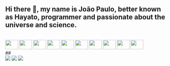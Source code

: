 ## Hi there 👋, my name is João Paulo, better known as Hayato, programmer and passionate about the universe and science.

<!--
**hayatocode-jp/hayatocode-jp** is a ✨ _special_ ✨ repository because its `README.md` (this file) appears on your GitHub profile.

Here are some ideas to get you started:

- 🔭 I’m currently working on ...
- 🌱 I’m currently learning ...
- 👯 I’m looking to collaborate on ...
- 🤔 I’m looking for help with ...
- 💬 Ask me about ...
- 📫 How to reach me: ...
- 😄 Pronouns: ...
- ⚡ Fun fact: ...
-->
<!--
<div align="center">
  <a href="https://github.com/hayatocode-jp">
  <img height="180em" src="https://github-readme-stats.vercel.app/api?username=hayatocode-jp&count_private=true&show_icons=true&theme=dracula&include_all_commits=true">
  <img height="180em" src="https://github-readme-stats.vercel.app/api/top-langs/?username=hayatocode-jp&count_private=true&layout=compact&show_icons=true&langs_count=7&theme=dracula">
</div>
-->
<div style="display: inline_block"><br>
	<img src="https://cdn.jsdelivr.net/gh/devicons/devicon/icons/html5/html5-original.svg" style="width: 40px; height: 30px;">
	<img src="https://cdn.jsdelivr.net/gh/devicons/devicon/icons/css3/css3-original.svg" style="width: 40px; height: 30px;">
	<img src="https://cdn.jsdelivr.net/gh/devicons/devicon/icons/javascript/javascript-original.svg" style="width: 40px; height: 30px;">
	<img src="https://cdn.jsdelivr.net/gh/devicons/devicon/icons/nodejs/nodejs-original.svg" style="width: 40px; height: 30px;">
	<img src="https://cdn.jsdelivr.net/gh/devicons/devicon/icons/electron/electron-original.svg" style="width: 40px; height: 30px;">
	<img src="https://cdn.jsdelivr.net/gh/devicons/devicon/icons/express/express-original.svg" style="width: 40px; height: 30px;">
	<img src="https://cdn.jsdelivr.net/gh/devicons/devicon/icons/vuejs/vuejs-original.svg" style="width: 40px; height: 30px;">
	<img src="https://cdn.jsdelivr.net/gh/devicons/devicon/icons/php/php-original.svg" style="width: 40px; height: 30px;">
	<img src="https://cdn.jsdelivr.net/gh/devicons/devicon/icons/laravel/laravel-plain.svg" style="width: 40px; height: 30px;">
	<img src="https://cdn.jsdelivr.net/gh/devicons/devicon/icons/mysql/mysql-original.svg" style="width: 40px; height: 30px;">
</div>
##
<div>
	<a href="https://twitter.com/hayatocode" target="_blank"><img src="https://img.shields.io/badge/-Twitter-%2300acee ?style=for-the-badge&logo=instagram&logoColor=white" target="_blank"></a>
	<a href="https://instagram.com/hayatocode" target="_blank"><img src="https://img.shields.io/badge/-Instagram-%23E4405F?style=for-the-badge&logo=instagram&logoColor=white" target="_blank"></a>
	<a href = "mailto:hayatocode.jp@gmail.com"><img src="https://img.shields.io/badge/-Gmail-%23333?style=for-the-badge&logo=gmail&logoColor=white" target="_blank"></a>
</div>
